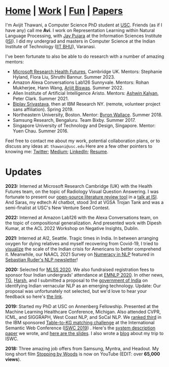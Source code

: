 # **[Home](https://avi-jit.github.io/)** | [Work](https://avi-jit.github.io/work) | [Fun](https://avi-jit.github.io/fun) | [Papers](https://avi-jit.github.io/papers)

I'm Avijit Thawani, a Computer Science PhD student at [USC](https://www.cs.usc.edu). Friends (as if I have any) call me **Avi**. I work on Representation Learning within Natural Language Processing, with [Jay Pujara](http://jaypujara.org) at the Information Sciences Institute ([ISI](http://isi.edu)). I did my undergrad and masters in Computer Science at the Indian Institute of Technology ([IIT BHU](https://www.iitbhu.ac.in/dept/cse)), Varanasi.

I've been fortunate to also be able to do research with a number of amazing mentors:
- [Microsoft Research Health Futures](https://www.microsoft.com/en-us/research/lab/microsoft-health-futures/), Cambridge UK. Mentors: Stephanie Hyland, Flora Liu, Shruthi Bannur. Summer 2023.
- Amazon Alexa Conversations Lab126 Sunnyvale. Mentors: Rohan Mukherjee, Hann Wang, [Arijit Biswas](https://www.amazon.science/author/arjit-biswas). Summer 2022.
- Allen Institute of Artificial Intelligence Aristo. Mentors: [Ashwin Kalyan](http://ashwinkalyan.com/), Peter Clark. Summer 2021.
- [Biplav Srivastava](https://sites.google.com/site/biplavsrivastava/), then at IBM Research NY. (remote, volunteer project sans affiliation). Spring 2019.
- Northeastern University, Boston. Mentor: [Byron Wallace](http://www.byronwallace.com/). Summer 2018.
- Samsung Research, Bengaluru. Team Bixby. Summer 2017.
- Singapore University of Technology and Design, Singapore. Mentor: Yuen Chau. Summer 2016.

Feel free to contact me about my work, potential collaboration plans, or to discuss any ideas at:   `thawani@usc.edu`
Here are a few other pointers to knowing me:
[Twitter](https://twitter.com/thawani_avijit); [Medium](https://medium.com/@avijitthawani); [LinkedIn](https://www.linkedin.com/in/avijitthawani/); [Resume](https://www.overleaf.com/read/pfvrgckrmmqv).


# Updates

**2023:** Interned at Microsoft Research Cambridge (UK) with the Health Futures team, on the topic of Radiology Visual Question Answering. I was fortunate to present our [open-source literature review tool](https://github.com/EshaanAgg/Research-Literature-Manager) in a [talk at ISI](https://youtu.be/FUIq9-lJ9ag?si=YjWr4ZFZjReJsEI2). And Saras, my edtech AI chatbot, stood 3rd at VGSA Trojan Tank and was a semi-finalist at USC's New Venture Seed Contest.

**2022:** Interned at Amazon Lab126 with the Alexa Conversations team, on the topic of compositional generalization.
And presented work with Dipesh Kumar, at the ACL 2022 Workshop on Negative Insights, Dublin.

<!--- **Sept 2021:** I wrote my first opinion piece which stood first in a weekly contest by The Print: [Will Panjshir become a Taiwan? Afghanistan’s story matches with China](https://theprint.in/campus-voice/will-panjshir-become-a-taiwan-afghanistans-story-matches-with-china/732849/). Thanks to a course I took with Professor Joshua Goldstein for the idea!--->

<!--- **Aug 2021:** Our short paper was accepted to [EMNLP 2021](https://2021.emnlp.org/). We showed that Numeracy enhances Literacy in Language Models (or is it Foundation Models now)! TL;DR: Simple changes to number tokenization helps models predict words better.--->

<!--- Wrapped up my internship with AI2, wrote a short story around AGI/Blockchain. I'm also learning how to make Chrome browser extensions - starting with [https://blocksite.co/](https://blocksite.co/), using which would've otherwise costed me $11 per month! Here's a free version for anyone: [https://github.com/avi-jit/blocker](https://github.com/avi-jit/blocker).--->

<!--- ** Summer 2021:** I'll be attending NAACL 2021 and presenting our survey on [Number Representations in NLP](https://www.aclweb.org/anthology/2021.naacl-main.53/). I'm also excited to hear more about other awesome papers, such as those described in [Sebastian Ruder's NLP newsletter](https://newsletter.ruder.io/issues/eacl-iclr-naacl-papers-round-up-research-reality-checks-ml-on-code-592784)!--->

<!--- **May 2021:** We submitted two papers to EMNLP: one's a revision of an ACL rejection and another's a side project with [Dipesh Kumar]() from IIT BHU. I've also begun my [AI2](https://allenai.org/) internship with [Ashwin Kalyan](http://ashwinkalyan.com/) as my mentor. Here's my [intro slide](https://docs.google.com/presentation/d/1d6Eo2E_Ama9CYGA5BlUnWA_7ncN04S5HszQDNd2qGGI/edit?usp=sharing)!--->

**2021:** Interned at AI2, Seattle.
Tragic times in India. In between arranging oxygen for dying relatives and myself recovering from Covid-19, I tried to [visualize](https://avi-jit.github.io/covid-india/scatter) the scale of the Indian crisis for Americans to better comprehend it. 
Meanwhile, our NAACL 2021 Survey on [Numeracy in NLP](https://www.aclweb.org/anthology/2021.naacl-main.53/) featured in [Sebastian Ruder's NLP newsletter](https://newsletter.ruder.io/issues/eacl-iclr-naacl-papers-round-up-research-reality-checks-ml-on-code-592784)!

<!--- **Mar 2021:** Our survey on number representations was accepted to [NAACL 2021](https://2021.naacl.org/). Here's a [preprint link](https://arxiv.org/abs/2103.13136) and a [short twitter thread](https://twitter.com/thawani_avijit/status/1375033476194312194?s=20) describing the same!--->

<!--- **Feb 2021:** Volunteered to write a layperson article on [human-AI trust](https://www.isi.edu/news/38134/do-humans-trust-ai-coworkers/) for the ISI Communications team.--->

<!--- **Jan 2021:** Submitted a paper (link removed temporarily) to [ACL 2021](https://2021.aclweb.org/) on number representations in NLP.--->

<!--- **Dec 2020:** I'll be interning with [AI2](https://allenai.org/)'s Team [Aristo](https://allenai.org/aristo) in Summer 2021.--->

<!--- **Nov 2020:** Submitted a paper (link removed temporarily) to [NAACL 2021](https://2021.naacl.org/) on number representations in NLP.--->

<!--- **Oct 2020:** My (ongoing) work on number representations was accepted at [West Coast NLP 2020](https://www.wecnlp.ai/wecnlp-2020). Here is the 1-pg abstract (link removed temporarily). Looking forward to present on 30th October 2020.
<!-- [1-pg abstract (link removed temporarily)](https://drive.google.com/file/d/1aEu21sTMYvNZp-gOUXpjqgnm34I2mxca/view?) -->

**2020:** Selected for [MLSS 2020](http://mlss.tuebingen.mpg.de/2020/schedule.html). We also fundraised registration fees to sponsor four Indian undergrads' attendance at [EMNLP 2020](https://2020.emnlp.org/). In other news, [TG](https://isi.edu/~tg/), [Harsh](https://harsh-agarwal.github.io/about/), and I submitted a proposal to the [government of India](http://thesciencepolicyforum.org/initiatives/eti/) on identifying Indian vernacular NLP as an emerging technology. Update: Our proposal was unfortunately not selected, but we'd love to hear your feedback so here's [the link](https://docs.google.com/document/d/1ObqEGVVx3Co7LrwipsFuJddm1CRnLjAe6D2we7XSzRI/edit?usp=sharing).

<!--- **July 2020:** At ISI's Graduate Student Symposium [GSS](https://gss.isi.edu/) 2020, I presented my (ongoing) work on number representations (poster link removed temporarily) and frame semantics ([slides](https://docs.google.com/presentation/d/1ifWH22HUaExfVuxqAaHx0D-uQzKyi40-sKFVZfYRc-8/view?); [video](https://drive.google.com/file/d/1ECeALkp24df0KKbyQkU0C3qJWbJrwzXy/view?)).--->

<!-- ([poster link removed temporarily](https://drive.google.com/file/d/1-4ygHP36zX5NG9vqxzSCjXiUAwTel5g5/view?)) -->

<!--- **June 2020:** I'll be attending [MLSS 2020](http://mlss.tuebingen.mpg.de/2020/schedule.html) and [ACL 2020](https://acl2020.org/). I'll present my (ongoing) work on number representations (video link removed temporarily) at the former. EDIT: Here's a [conference report](https://medium.com/@vered1986/highlights-of-acl-2020-4ef9f27a4f0c) by [Dr Vered Shwartz](https://vered1986.github.io/) on the latter.

<!-- ([video link removed temporarily](https://www.youtube.com/watch?v=4v0MXfl1c_w)) -->

<!--- **April 2020:** I've been selected to attend [MLSS Tübingen](http://mlss.tuebingen.mpg.de/2020/): Machine Learning Summer School along with 179 more students (out of 1300+ applicants).--->

**2019:** Started my PhD at USC on Annenberg Fellowship. Presented at the Machine Learning Healthcare Conference, Michigan. Also attended CVPR, ICML, and SIGGRAPH, West Coast NLP, and SoCal NLP.
We [ranked third](http://www.cs.ox.ac.uk/isg/challenges/sem-tab/2019/certificates/certificates_tabularisi.pdf) in the IBM sponsored [Table-to-KG matching challenge](http://www.cs.ox.ac.uk/isg/challenges/sem-tab/) at the International Semantic Web Conference ([ISWC 2019](http://iswc2019.semanticweb.org)) . Here's the [system description paper](http://www.cs.ox.ac.uk/isg/challenges/sem-tab/papers/Tabularisi.pdf) we wrote, and [here are the slides](https://docs.google.com/presentation/d/1xItRNKh020nIcDBYKSOjQPPcJDQCkLy2qk628wrze8A/edit?usp=sharing). I also wrote a [blog](https://medium.com/@avijitthawani/iswc-2019-new-zealand-bd15fe02d3d4) about my trip to ISWC. 

<!--- **Oct 2019:** Selected as a volunteer for [TechCrunch Disrupt SF 2019](https://techcrunch.com/events/disrupt-sf-2019/)!--->

<!--- **Sept 2019:** Attended [SoCalNLP 2019](https://socalnlp.github.io/symp19/index.html).--->

<!--- **Sept 2019:** I won a travel grant to attend [WeCNLP 2019](http://wecnlp.ai) at Facebook HQ, Menlo Park. The view up there is pretty amazing!--->

<!--- **Aug 2019:** Presenting at [MLHC 2019](https://www.mlforhc.org), Michigan, a joint work with [Byron Wallace](http://byronwallace.com) on [studying gender bias in online physician reviews](https://www.mlforhc.org/s/Thawani.pdf).

<!--- **July 2019:** Attending [SIGGRAPH 2019](https://s2019.siggraph.org), Los Angeles.--->

<!--- **June 2019:** Attending [ICML 2019](https://icml.cc/Conferences/2019), Long Beach.--->

<!--- **June 2019:** Presenting a [poster](https://github.com/avi-jit/SWOW-eval/blob/master/1559781908296_small.pdf) at [RepEval 2019](https://repeval2019.github.io/program/) workshop colocated with [NAACL](https://naacl2019.org), Minneapolis. Here's a nice [Github repo](https://github.com/avi-jit/SWOW-eval) to get you started on our [Word Association Task for Word Embeddings](https://www.aclweb.org/anthology/papers/W/W19/W19-2006/)!--->

<!--- **June 2019:** Joined University of Southern California as a PhD student. I'll be working with [Pedro Szekely](http://usc-isi-i2.github.io/szekely/) and [Jay Pujara](https://www.jaypujara.org) at the [Center on Knowledge Graphs](http://usc-isi-i2.github.io/home/), Information Sciences Institute, Los Angeles. Looking forward to the [DARPA Machine Commonsense](https://www.darpa.mil/program/machine-common-sense) project. I will be supported by the Annenberg Fellowship!--->

<!--- **May 2019:** Defended my Master's [thesis](https://www.overleaf.com/read/rbkjsbrvmwfx) on Opinion Mining with word and contextualized embeddings. Bidding adieu to a great five years at IIT BHU :) --->

<!--- **May 2019:** Paper accepted (co-authors: [Biplav Srivastava](https://researcher.watson.ibm.com/researcher/view.php?person=us-biplavs) and Anil Kumar Singh) at the [RepEval 2019](https://repeval2019.github.io/program/) workshop. See you at [NAACL](https://naacl2019.org), June 2-7, Minneapolis!--->

<!--- **Jan 2019:** Accepted into the Computer Science PhD programs at University of Southern California, Los Angeles and Northeastern University, Boston.--->

**2018:** Three amazing job offers from Samsung, Myntra, and Headout.
My long short film [Stopping by Woods](https://www.youtube.com/watch?v=Uy_3XKqsJZk) is now on YouTube (EDIT: over **65,000 views**).
<!--- **21st April 2018:** --->

<!--- **March 2018:** In the summer of 2018, I'll be heading to Northeastern University for an internship under [Dr. Byron Wallace](http://www.byronwallace.com/)'s guidance. See you in Boston!--->

<!--- **Feb 2018:** We're done with the shooting of my upcoming short film (tentatively) titled _Stopping by woods_. So excited to begin editing as soon as my mid semesters end!--->

<!--- **2017:** Interned at Samsung Research. And we organised the [2nd workshop on Review Opinion Diversification](https://sites.google.com/view/revopid-2018) at ACM Hypertext, Baltimore! --->
